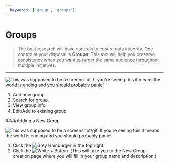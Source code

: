 ```yaml
---
  keywords: ['group', 'groups']
---
```



# Groups

> The best research will have controls to ensure data integrity. One control at your disposal is **Groups**. This tool will help you preserve consistency when you want to target the same audience throughout multiple initiatives.

___


![This was supposed to be a screenshot. If you're seeing this it means the world is ending and you should probably panic!](http://ima.gs/Placeholder-400x200.png "This will be a screenshot of the Groups page with the following annotations:")

1. Add new group.
2. Search for group.
3. View group info.
4. Edit/Add to existing group 

####Adding a New Group

![This was supposed to be a screenshot/gif. If you're seeing this it means the world is ending and you should probably panic!](https://s3.amazonaws.com/peer60_organizations/documentation+tbd/Groups+Screenshot+1+fixed+.png "This will be a gif of the process to add a new group and a .png for the printed doc")

1. Click the ![Grey Hamburger](https://octodex.github.com/images/yaktocat) in the top right.
2. Click the ![White + Button](https://octodex.github.com/images/yaktocat). (This will take you to the New Group creation page where you will fill in your group name and description.)






